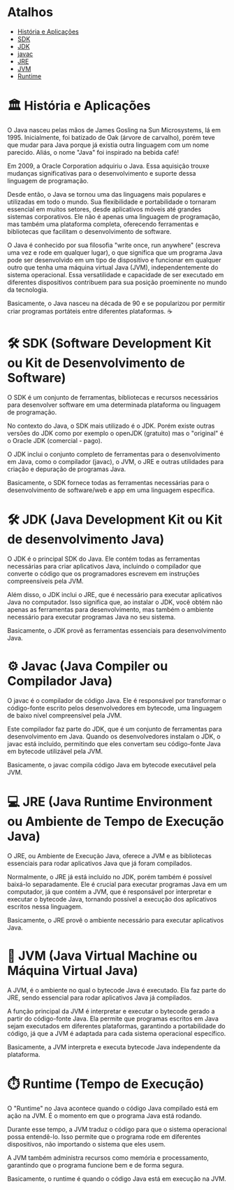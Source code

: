 # Atalhos

- [História e Aplicações](#-história-e-aplicações)
- [SDK](#-sdk-software-development-kit-ou-kit-de-desenvolvimento-de-software) 
- [JDK](#-jdk-java-development-kit-ou-kit-de-desenvolvimento-java)
- [javac](#%EF%B8%8F-javac-java-compiler-ou-compilador-java)
- [JRE](#-jre-java-runtime-environment-ou-ambiente-de-tempo-de-execu%C3%A7%C3%A3o-java)
- [JVM](#-jvm-java-virtual-machine-ou-m%C3%A1quina-virtual-java)  
- [Runtime](#%EF%B8%8F-runtime-tempo-de-execu%C3%A7%C3%A3o)

# 🏛 História e Aplicações

O Java nasceu pelas mãos de James Gosling na Sun Microsystems, lá em 1995. Inicialmente, foi batizado de Oak (árvore de carvalho), porém teve que mudar para Java porque já existia outra linguagem com um nome parecido. Aliás, o nome "Java" foi inspirado na bebida café!

Em 2009, a Oracle Corporation adquiriu o Java. Essa aquisição trouxe mudanças significativas para o desenvolvimento e suporte dessa linguagem de programação.

Desde então, o Java se tornou uma das linguagens mais populares e utilizadas em todo o mundo. Sua flexibilidade e portabilidade o tornaram essencial em muitos setores, desde aplicativos móveis até grandes sistemas corporativos. Ele não é apenas uma linguagem de programação, mas também uma plataforma completa, oferecendo ferramentas e bibliotecas que facilitam o desenvolvimento de software.

O Java é conhecido por sua filosofia "write once, run anywhere" (escreva uma vez e rode em qualquer lugar), o que significa que um programa Java pode ser desenvolvido em um tipo de dispositivo e funcionar em qualquer outro que tenha uma máquina virtual Java (JVM), independentemente do sistema operacional. Essa versatilidade e capacidade de ser executado em diferentes dispositivos contribuem para sua posição proeminente no mundo da tecnologia.

Basicamente, o Java nasceu na década de 90 e se popularizou por permitir criar programas portáteis entre diferentes plataformas.  ☕

# 🛠 SDK (Software Development Kit ou Kit de Desenvolvimento de Software)

O SDK é um conjunto de ferramentas, bibliotecas e recursos necessários para desenvolver software em uma determinada plataforma ou linguagem de programação.

No contexto do Java, o SDK mais utilizado é o JDK. Porém existe outras versões do JDK como por exemplo o openJDK (gratuito) mas o "original" é o Oracle JDK (comercial - pago).

O JDK inclui o conjunto completo de ferramentas para o desenvolvimento em Java, como o compilador (javac), o JVM, o JRE e outras utilidades para criação e depuração de programas Java.

Basicamente, o SDK fornece todas as ferramentas necessárias para o desenvolvimento de software/web e app em uma linguagem específica.

# 🛠 JDK (Java Development Kit ou Kit de desenvolvimento Java)

O JDK é o principal SDK do Java. Ele contém todas as ferramentas necessárias para criar aplicativos Java, incluindo o compilador que converte o código que os programadores escrevem em instruções compreensíveis pela JVM.

Além disso, o JDK inclui o JRE, que é necessário para executar aplicativos Java no computador. Isso significa que, ao instalar o JDK, você obtém não apenas as ferramentas para desenvolvimento, mas também o ambiente necessário para executar programas Java no seu sistema.

Basicamente, o JDK provê as ferramentas essenciais para desenvolvimento Java. 

# ⚙️ Javac (Java Compiler ou Compilador Java)

O javac é o compilador de código Java. Ele é responsável por transformar o código-fonte escrito pelos desenvolvedores em bytecode, uma linguagem de baixo nível compreensível pela JVM.

Este compilador faz parte do JDK, que é um conjunto de ferramentas para desenvolvimento em Java. Quando os desenvolvedores instalam o JDK, o javac está incluído, permitindo que eles convertam seu código-fonte Java em bytecode utilizável pela JVM.

Basicamente, o javac compila código Java em bytecode executável pela JVM.

# 💻 JRE (Java Runtime Environment ou Ambiente de Tempo de Execução Java)

O JRE, ou Ambiente de Execução Java, oferece a JVM e as bibliotecas essenciais para rodar aplicativos Java que já foram compilados.

Normalmente, o JRE já está incluído no JDK, porém também é possível baixá-lo separadamente. Ele é crucial para executar programas Java em um computador, já que contém a JVM, que é responsável por interpretar e executar o bytecode Java, tornando possível a execução dos aplicativos escritos nessa linguagem.

Basicamente, o JRE provê o ambiente necessário para executar aplicativos Java.

# 🤖 JVM (Java Virtual Machine ou Máquina Virtual Java)

A JVM, é o ambiente no qual o bytecode Java é executado. Ela faz parte do JRE, sendo essencial para rodar aplicativos Java já compilados.  

A função principal da JVM é interpretar e executar o bytecode gerado a partir do código-fonte Java. Ela permite que programas escritos em Java sejam executados em diferentes plataformas, garantindo a portabilidade do código, já que a JVM é adaptada para cada sistema operacional específico.

Basicamente, a JVM interpreta e executa bytecode Java independente da plataforma.

# ⏱️ Runtime (Tempo de Execução)

O "Runtime" no Java acontece quando o código Java compilado está em ação na JVM. É o momento em que o programa Java está rodando.

Durante esse tempo, a JVM traduz o código para que o sistema operacional possa entendê-lo. Isso permite que o programa rode em diferentes dispositivos, não importando o sistema que eles usem.  

A JVM também administra recursos como memória e processamento, garantindo que o programa funcione bem e de forma segura.

Basicamente, o runtime é quando o código Java está em execução na JVM.
